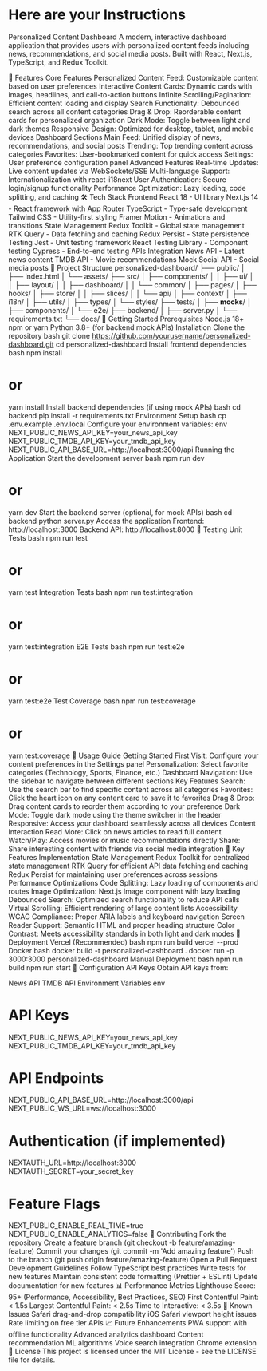 # Here are your Instructions
Personalized Content Dashboard
A modern, interactive dashboard application that provides users with personalized content feeds including news, recommendations, and social media posts. Built with React, Next.js, TypeScript, and Redux Toolkit.

🚀 Features
Core Features
Personalized Content Feed: Customizable content based on user preferences
Interactive Content Cards: Dynamic cards with images, headlines, and call-to-action buttons
Infinite Scrolling/Pagination: Efficient content loading and display
Search Functionality: Debounced search across all content categories
Drag & Drop: Reorderable content cards for personalized organization
Dark Mode: Toggle between light and dark themes
Responsive Design: Optimized for desktop, tablet, and mobile devices
Dashboard Sections
Main Feed: Unified display of news, recommendations, and social posts
Trending: Top trending content across categories
Favorites: User-bookmarked content for quick access
Settings: User preference configuration panel
Advanced Features
Real-time Updates: Live content updates via WebSockets/SSE
Multi-language Support: Internationalization with react-i18next
User Authentication: Secure login/signup functionality
Performance Optimization: Lazy loading, code splitting, and caching
🛠️ Tech Stack
Frontend
React 18 - UI library
Next.js 14 - React framework with App Router
TypeScript - Type-safe development
Tailwind CSS - Utility-first styling
Framer Motion - Animations and transitions
State Management
Redux Toolkit - Global state management
RTK Query - Data fetching and caching
Redux Persist - State persistence
Testing
Jest - Unit testing framework
React Testing Library - Component testing
Cypress - End-to-end testing
APIs Integration
News API - Latest news content
TMDB API - Movie recommendations
Mock Social API - Social media posts
📁 Project Structure
personalized-dashboard/
├── public/
│   ├── index.html
│   └── assets/
├── src/
│   ├── components/
│   │   ├── ui/
│   │   ├── layout/
│   │   ├── dashboard/
│   │   └── common/
│   ├── pages/
│   ├── hooks/
│   ├── store/
│   │   ├── slices/
│   │   └── api/
│   ├── context/
│   ├── i18n/
│   ├── utils/
│   ├── types/
│   └── styles/
├── tests/
│   ├── __mocks__/
│   ├── components/
│   └── e2e/
├── backend/
│   ├── server.py
│   └── requirements.txt
└── docs/
🚀 Getting Started
Prerequisites
Node.js 18+
npm or yarn
Python 3.8+ (for backend mock APIs)
Installation
Clone the repository
bash
git clone https://github.com/yourusername/personalized-dashboard.git
cd personalized-dashboard
Install frontend dependencies
bash
npm install
# or
yarn install
Install backend dependencies (if using mock APIs)
bash
cd backend
pip install -r requirements.txt
Environment Setup
bash
cp .env.example .env.local
Configure your environment variables:
env
NEXT_PUBLIC_NEWS_API_KEY=your_news_api_key
NEXT_PUBLIC_TMDB_API_KEY=your_tmdb_api_key
NEXT_PUBLIC_API_BASE_URL=http://localhost:3000/api
Running the Application
Start the development server
bash
npm run dev
# or
yarn dev
Start the backend server (optional, for mock APIs)
bash
cd backend
python server.py
Access the application
Frontend: http://localhost:3000
Backend API: http://localhost:8000
🧪 Testing
Unit Tests
bash
npm run test
# or
yarn test
Integration Tests
bash
npm run test:integration
# or
yarn test:integration
E2E Tests
bash
npm run test:e2e
# or
yarn test:e2e
Test Coverage
bash
npm run test:coverage
# or
yarn test:coverage
📱 Usage Guide
Getting Started
First Visit: Configure your content preferences in the Settings panel
Personalization: Select favorite categories (Technology, Sports, Finance, etc.)
Dashboard Navigation: Use the sidebar to navigate between different sections
Key Features
Search: Use the search bar to find specific content across all categories
Favorites: Click the heart icon on any content card to save it to favorites
Drag & Drop: Drag content cards to reorder them according to your preference
Dark Mode: Toggle dark mode using the theme switcher in the header
Responsive: Access your dashboard seamlessly across all devices
Content Interaction
Read More: Click on news articles to read full content
Watch/Play: Access movies or music recommendations directly
Share: Share interesting content with friends via social media integration
🌟 Key Features Implementation
State Management
Redux Toolkit for centralized state management
RTK Query for efficient API data fetching and caching
Redux Persist for maintaining user preferences across sessions
Performance Optimizations
Code Splitting: Lazy loading of components and routes
Image Optimization: Next.js Image component with lazy loading
Debounced Search: Optimized search functionality to reduce API calls
Virtual Scrolling: Efficient rendering of large content lists
Accessibility
WCAG Compliance: Proper ARIA labels and keyboard navigation
Screen Reader Support: Semantic HTML and proper heading structure
Color Contrast: Meets accessibility standards in both light and dark modes
🚢 Deployment
Vercel (Recommended)
bash
npm run build
vercel --prod
Docker
bash
docker build -t personalized-dashboard .
docker run -p 3000:3000 personalized-dashboard
Manual Deployment
bash
npm run build
npm run start
🔧 Configuration
API Keys
Obtain API keys from:

News API
TMDB API
Environment Variables
env
# API Keys
NEXT_PUBLIC_NEWS_API_KEY=your_news_api_key
NEXT_PUBLIC_TMDB_API_KEY=your_tmdb_api_key

# API Endpoints
NEXT_PUBLIC_API_BASE_URL=http://localhost:3000/api
NEXT_PUBLIC_WS_URL=ws://localhost:3000

# Authentication (if implemented)
NEXTAUTH_URL=http://localhost:3000
NEXTAUTH_SECRET=your_secret_key

# Feature Flags
NEXT_PUBLIC_ENABLE_REAL_TIME=true
NEXT_PUBLIC_ENABLE_ANALYTICS=false
🤝 Contributing
Fork the repository
Create a feature branch (git checkout -b feature/amazing-feature)
Commit your changes (git commit -m 'Add amazing feature')
Push to the branch (git push origin feature/amazing-feature)
Open a Pull Request
Development Guidelines
Follow TypeScript best practices
Write tests for new features
Maintain consistent code formatting (Prettier + ESLint)
Update documentation for new features
📊 Performance Metrics
Lighthouse Score: 95+ (Performance, Accessibility, Best Practices, SEO)
First Contentful Paint: < 1.5s
Largest Contentful Paint: < 2.5s
Time to Interactive: < 3.5s
🐛 Known Issues
 Safari drag-and-drop compatibility
 iOS Safari viewport height issues
 Rate limiting on free tier APIs
📈 Future Enhancements
 PWA support with offline functionality
 Advanced analytics dashboard
 Content recommendation ML algorithms
 Voice search integration
 Chrome extension
📝 License
This project is licensed under the MIT License - see the LICENSE file for details.

